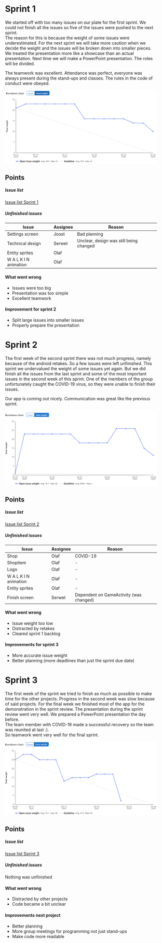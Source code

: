 # Sprint 1
We started off with too many issues on our plate for the first sprint. We could not finish all the issues so five of the issues were pushed to the next sprint.  
The reason for this is because the weight of some issues were underestimated. For the next sprint we will take more caution when we decide the weight and the issues will be broken down into smaller pieces.
We treated the presentation more like a showcase than an actual presentation. Next time we will make a PowerPoint presentation. The roles will be divided.

The teamwork was excellent. Attendance was perfect, everyone was always present during the stand-ups and classes. The rules in the code of conduct were obeyed.

![burndownchart-sprint1](burndownchart-sprint1.png)

## Points
##### Issue list
[Issue list Sprint 1](https://gitlab.com/saxion.nl/playground/Orbis-Runner/-/milestones/1)
##### Unfinished issues
|Issue|Assignee|Reason|
|---|---|---|
|Settings screen|Joost|Bad planning  |
|Technical design|Serwet|Unclear, design was still being changed  |
|Entity sprites|Olaf| |
|W A L K I N animation|Olaf| |

#### What went wrong

- Issues were too big
- Presentation was too simple
- Excellent teamwork

#### Improvement for sprint 2
- Split large issues into smaller issues
- Properly prepare the presentation

# Sprint 2
The first week of the second sprint there was not much progress, namely because of the android retakes. So a few issues were left unfinished. This sprint we undervalued the weight of some issues yet again.
But we did finish all the issues from the last sprint and some of the most important issues in the second week of this sprint. One of the members of the group unfortunately caught the COVID-19 virus, so they were unable to finish their issues.

Our app is coming out nicely. Communication was great like the previous sprint.

![burndownchart-sprint2](burndownchart-sprint2.png)

## Points
##### Issue list
[Issue list Sprint 2](https://gitlab.com/saxion.nl/playground/Orbis-Runner/-/milestones/2)
##### Unfinished issues
|Issue|Assignee|Reason|
|---|---|---|
|Shop|Olaf| COVID-19 |
|Shopitem|Olaf|- |
|Logo|Olaf|- |
|W A L K I N animation|Olaf|- |
|Entity sprites|Olaf|- |
|Finish screen|Serwet| Dependent on GameActivity (was changed) |

#### What went wrong
- Issue weight too low
- Distracted by retakes
- Cleared sprint 1 backlog

#### Improvements for sprint 3
- More accurate issue weight
- Better planning (more deadlines than just the sprint due date)

# Sprint 3
The first week of the sprint we tried to finish as much as possible to make time for the other projects.
Progress in the second week was slow because of said projects.
For the final week we finished most of the app for the demonstration in the sprint review.
The presentation during the sprint review went very well. We prepared a PowerPoint presentation the day before.  
The team member with COVID-19 made a successful recovery so the team was reunited at last :).  
So teamwork went very well for the final sprint.

![burndownchart-sprint3](burndownchart-sprint3.png)

## Points
##### Issue list
[Issue list Sprint 3](https://gitlab.com/saxion.nl/playground/Orbis-Runner/-/milestones/3)
##### Unfinished issues
Nothing was unfinished

#### What went wrong
- Distracted by other projects
- Code became a bit unclear

#### Improvements next project
- Better planning
- More group meetings for programming not just stand-ups
- Make code more readable
